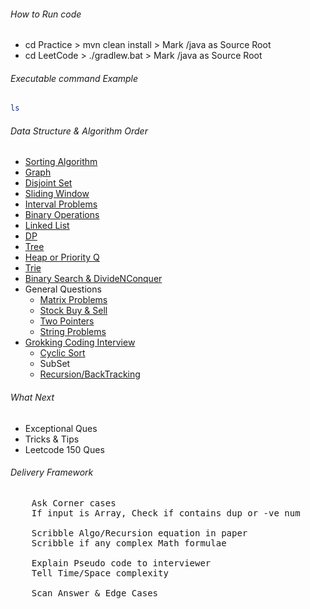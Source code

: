 ###### How to Run code
- cd Practice > mvn clean install > Mark /java as Source Root
- cd LeetCode > ./gradlew.bat > Mark /java as Source Root

###### Executable command Example
```bash
ls
```

###### Data Structure & Algorithm Order
- [Sorting Algorithm](Sorting.md)
- [Graph](Graph.md)
- [Disjoint Set](DisjointSet.md)
- [Sliding Window](SlidingWindow.md)
- [Interval Problems](Interval.md)
- [Binary Operations](BinaryOperations.md)
- [Linked List](LinkedList.md)
- [DP](DP.md)
- [Tree](Tree.md)
- [Heap or Priority Q](HeapOrPriorityQueue.md)
- [Trie](TrieOrPrefixTree.md)
- [Binary Search & DivideNConquer](BinarySearchOrDivideNConquer.md)
- General Questions
    - [Matrix Problems](Leetcode/src/main/java/year2k21/common/pattern/general/matrix)
    - [Stock Buy & Sell](Leetcode/src/main/java/year2k21/common/pattern/general/stockbuysell)
    - [Two Pointers](Leetcode/src/main/java/year2k21/common/pattern/general/two/pointer)
    - [String Problems](Leetcode/src/main/java/year2k21/common/pattern/general/string)
- [Grokking Coding Interview](https://github.com/dipjul/Grokking-the-Coding-Interview-Patterns-for-Coding-Questions)
  - [Cyclic Sort](./Practice/src/main/java/com/p2/cyclicsort)
  - SubSet
  - [Recursion/BackTracking](Leetcode/src/main/java/year2k21/common/pattern/recursionANDbacktracking/RecursionAndBackTracking.md)

###### What Next
- Exceptional Ques
- Tricks & Tips
- Leetcode 150 Ques 

###### Delivery Framework
<pre>
    Ask Corner cases
    If input is Array, Check if contains dup or -ve num

    Scribble Algo/Recursion equation in paper
    Scribble if any complex Math formulae

    Explain Pseudo code to interviewer
    Tell Time/Space complexity

    Scan Answer & Edge Cases
</pre>
  
